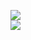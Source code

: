 [![](https://img.shields.io/badge/Made%20With-Github%20Spray-lightgrey.svg?style=for-the-badge&logo=github)](https://github.com/Annihil/github-spray#6111)  
[![](https://i.imgur.com/2DrTn0Z.gif)](https://github.com/Annihil/github-spray)